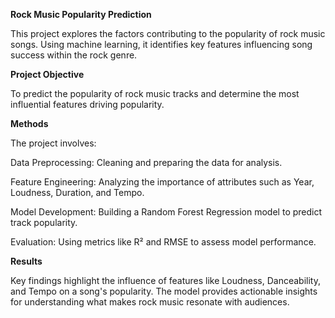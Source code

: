 **Rock Music Popularity Prediction**

This project explores the factors contributing to the popularity of rock music songs. Using machine learning, it identifies key features influencing song success within the rock genre.

**Project Objective**

To predict the popularity of rock music tracks and determine the most influential features driving popularity.

**Methods**

The project involves:

Data Preprocessing: Cleaning and preparing the data for analysis.

Feature Engineering: Analyzing the importance of attributes such as Year, Loudness, Duration, and Tempo.

Model Development: Building a Random Forest Regression model to predict track popularity.

Evaluation: Using metrics like R² and RMSE to assess model performance.

**Results**

Key findings highlight the influence of features like Loudness, Danceability, and Tempo on a song's popularity. The model provides actionable insights for understanding what makes rock music resonate with audiences.
